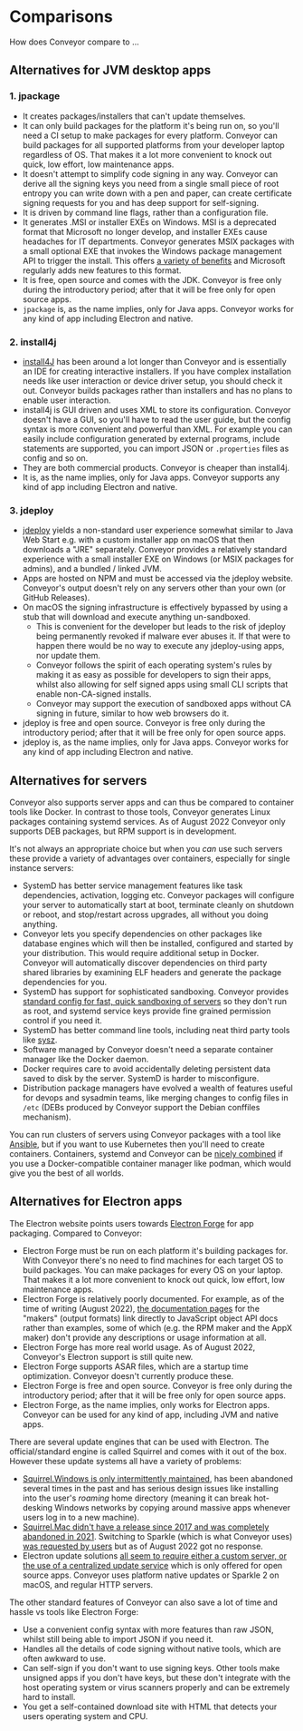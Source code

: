 # Comparisons

How does Conveyor compare to ...

## Alternatives for JVM desktop apps

### 1. jpackage

* It creates packages/installers that can't update themselves.
* It can only build packages for the platform it's being run on, so you'll need a CI setup to make packages for every platform. Conveyor can build packages for all supported platforms from your developer laptop regardless of OS. That makes it a lot more convenient to knock out quick, low effort, low maintenance apps.
* It doesn't attempt to simplify code signing in any way. Conveyor can derive all the signing keys you need from a single small piece of root entropy you can write down with a pen and paper, can create certificate signing requests for you and has deep support for self-signing.
* It is driven by command line flags, rather than a configuration file.
* It generates .MSI or installer EXEs on Windows. MSI is a deprecated format that Microsoft no longer develop, and installer EXEs cause headaches for IT departments. Conveyor generates MSIX packages with a small optional EXE that invokes the Windows package management API to trigger the install. This offers [a variety of benefits](../outputs.md) and Microsoft regularly adds new features to this format.
* It is free, open source and comes with the JDK. Conveyor is free only during the introductory period; after that it will be free only for open source apps.
* `jpackage` is, as the name implies, only for Java apps. Conveyor works for any kind of app including Electron and native.

### 2. install4j

* [install4J](https://www.ej-technologies.com/products/install4j/overview.html) has been around a lot longer than Conveyor and is essentially an IDE for creating interactive installers. If you have complex installation needs like user interaction or device driver setup, you should check it out. Conveyor builds packages rather than installers and has no plans to enable user interaction.
* install4j is GUI driven and uses XML to store its configuration. Conveyor doesn't have a GUI, so you'll have to read the user guide, but the config syntax is more convenient and powerful than XML. For example you can easily include configuration generated by external programs, include statements are supported, you can import JSON or `.properties` files as config and so on.  
* They are both commercial products. Conveyor is cheaper than install4j.
* It is, as the name implies, only for Java apps. Conveyor supports any kind of app including Electron and native.

### 3. jdeploy

* [jdeploy](https://www.jdeploy.com/) yields a non-standard user experience somewhat similar to Java Web Start e.g. with a custom installer app on macOS that then downloads a "JRE" separately. Conveyor provides a relatively standard experience with a small installer EXE on Windows (or MSIX packages for admins), and a bundled / linked JVM.
* Apps are hosted on NPM and must be accessed via the jdeploy website. Conveyor's output doesn't rely on any servers other than your own (or GitHub Releases).
* On macOS the signing infrastructure is effectively bypassed by using a stub that will download and execute anything un-sandboxed. 
    * This is convenient for the developer but leads to the risk of jdeploy being permanently revoked if malware ever abuses it. If that were to happen there would be no way to execute any jdeploy-using apps, nor update them. 
    * Conveyor follows the spirit of each operating system's rules by making it as easy as possible for developers to sign their apps, whilst also allowing for self signed apps using small CLI scripts that enable non-CA-signed installs.
    * Conveyor may support the execution of sandboxed apps without CA signing in future, similar to how web browsers do it.
* jdeploy is free and open source. Conveyor is free only during the introductory period; after that it will be free only for open source apps.
* jdeploy is, as the name implies, only for Java apps. Conveyor works for any kind of app including Electron and native.

## Alternatives for servers

Conveyor also supports server apps and can thus be compared to container tools like Docker. In contrast to those tools, Conveyor generates Linux packages containing systemd services. As of August 2022 Conveyor only supports DEB packages, but RPM support is in development.

It's not always an appropriate choice but when you *can* use such servers these provide a variety of advantages over containers, especially for single instance servers:

* SystemD has better service management features like task dependencies, activation, logging etc. Conveyor packages will configure your server to automatically start at boot, terminate cleanly on shutdown or reboot, and stop/restart across upgrades, all without you doing anything.
* Conveyor lets you specify dependencies on other packages like database engines which will then be installed, configured and started by your distribution. This would require additional setup in Docker. Conveyor will automatically discover dependencies on third party shared libraries by examining ELF headers and generate the package dependencies for you.
* SystemD has support for sophisticated sandboxing. Conveyor provides [standard config for fast, quick sandboxing of servers](../stdlib/systemd.md#sandboxing-the-server) so they don't run as root, and systemd service keys provide fine grained permission control if you need it.
* SystemD has better command line tools, including neat third party tools like [sysz](https://github.com/joehillen/sysz).
* Software managed by Conveyor doesn't need a separate container manager like the Docker daemon.
* Docker requires care to avoid accidentally deleting persistent data saved to disk by the server. SystemD is harder to misconfigure.
* Distribution package managers have evolved a wealth of features useful for devops and sysadmin teams, like merging changes to config files in `/etc` (DEBs produced by Conveyor support the Debian conffiles mechanism).

You can run clusters of servers using Conveyor packages with a tool like [Ansible](https://www.ansible.com/), but if you want to use Kubernetes then you'll need to create containers. Containers, systemd and Conveyor can be [nicely combined](https://developers.redhat.com/blog/2019/04/24/how-to-run-systemd-in-a-container#other_cool_features_about_podman_and_systemd) if you use a Docker-compatible container manager like podman, which would give you the best of all worlds.

## Alternatives for Electron apps

The Electron website points users towards [Electron Forge](https://www.electronforge.io/) for app packaging. Compared to Conveyor:

* Electron Forge must be run on each platform it's building packages for. With Conveyor there's no need to find machines for each target OS to build packages. You can make packages for every OS on your laptop. That makes it a lot more convenient to knock out quick, low effort, low maintenance apps.
* Electron Forge is relatively poorly documented. For example, as of the time of writing (August 2022), [the documentation pages](https://js.electronforge.io/interfaces/_electron_forge_maker_appx.MakerAppXConfig.html) for the "makers" (output formats) link directly to JavaScript object API docs rather than examples, some of which (e.g. the RPM maker and the AppX maker) don't provide any descriptions or usage information at all.
* Electron Forge has more real world usage. As of August 2022, Conveyor's Electron support is still quite new.
* Electron Forge supports ASAR files, which are a startup time optimization. Conveyor doesn't currently produce these.
* Electron Forge is free and open source. Conveyor is free only during the introductory period; after that it will be free only for open source apps.
* Electron Forge, as the name implies, only works for Electron apps. Conveyor can be used for any kind of app, including JVM and native apps.

There are several update engines that can be used with Electron. The official/standard engine is called Squirrel and comes with it out of the box. However these update systems all have a variety of problems:

* [Squirrel.Windows is only intermittently maintained](https://github.com/Squirrel/Squirrel.Windows/issues/1470), has been abandoned several times in the past and has serious design issues like installing into the user's *roaming* home directory (meaning it can break hot-desking Windows networks by copying around massive apps whenever users log in to a new machine). 
* [Squirrel.Mac didn't have a release since 2017 and was completely abandoned in 2021](https://github.com/Squirrel/Squirrel.Mac). Switching to Sparkle (which is what Conveyor uses) [was requested by users](https://github.com/electron/electron/issues/29057) but as of August 2022 got no response. 
* Electron update solutions [all seem to require either a custom server, or the use of a centralized update service](https://www.electronforge.io/advanced/auto-update) which is only offered for open source apps. Conveyor uses platform native updates or Sparkle 2 on macOS, and regular HTTP servers.

The other standard features of Conveyor can also save a lot of time and hassle vs tools like Electron Forge:

* Use a convenient config syntax with more features than raw JSON, whilst still being able to import JSON if you need it.
* Handles all the details of code signing without native tools, which are often awkward to use.
* Can self-sign if you don't want to use signing keys. Other tools make unsigned apps if you don't have keys, but these don't integrate with the host operating system or virus scanners properly and can be extremely hard to install.
* You get a self-contained download site with HTML that detects your users operating system and CPU.
